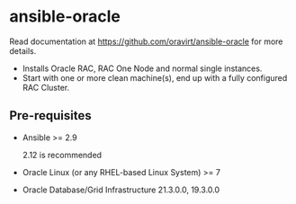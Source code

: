 # ansible-oracle

Read documentation at <https://github.com/oravirt/ansible-oracle> for more details.

* Installs Oracle RAC, RAC One Node and normal single instances.
* Start with one or more clean machine(s), end up with a fully
configured RAC Cluster.

## Pre-requisites

* Ansible >= 2.9

  2.12 is recommended
* Oracle Linux (or any RHEL-based Linux System) >= 7
* Oracle Database/Grid Infrastructure 21.3.0.0, 19.3.0.0
